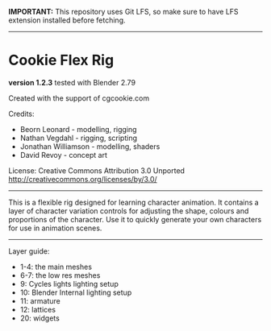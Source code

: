 **IMPORTANT:** This repository uses Git LFS, so make sure to have LFS extension installed before fetching.

---

# Cookie Flex Rig

**version 1.2.3**
tested with Blender 2.79

Created with the support of cgcookie.com

Credits:
- Beorn Leonard - modelling, rigging
- Nathan Vegdahl - rigging, scripting
- Jonathan Williamson - modelling, shaders
- David Revoy - concept art
    
License:
    Creative Commons Attribution 3.0 Unported 
    http://creativecommons.org/licenses/by/3.0/

----

This is a flexible rig designed for learning character animation.
It contains a layer of character variation controls for adjusting the shape, colours and proportions of the character.
Use it to quickly generate your own characters for use in animation scenes. 

----

Layer guide:

- 1-4:    the main meshes
- 6-7:    the low res meshes
- 9:      Cycles lights lighting setup
- 10:     Blender Internal lighting setup
- 11:     armature
- 12:     lattices
- 20:     widgets
